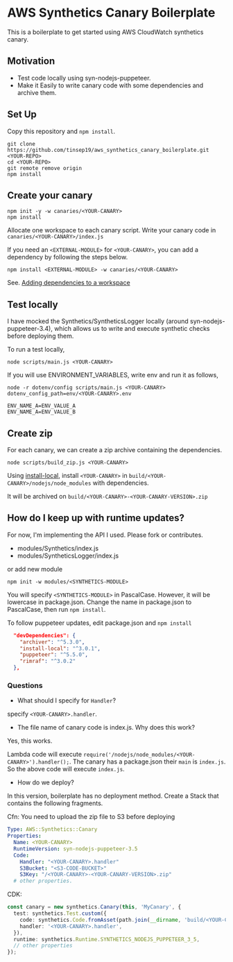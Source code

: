 # AWS Synthetics Canary Boilerplate

This is a boilerplate to get started using AWS CloudWatch synthetics canary.

## Motivation

- Test code locally using syn-nodejs-puppeteer.
- Make it Easily to write canary code with some dependencies and archive them.

## Set Up

Copy this repository and `npm install`.

```shell
git clone https://github.com/tinsep19/aws_synthetics_canary_boilerplate.git <YOUR-REPO>
cd <YOUR-REPO>
git remote remove origin
npm install
```

## Create your canary

```shell
npm init -y -w canaries/<YOUR-CANARY>
npm install
```

Allocate one workspace to each canary script.
Write your canary code in `canaries/<YOUR-CANARY>/index.js`

If you need an `<EXTERNAL-MODULE>` for `<YOUR-CANARY>`, you can add a dependency by following the steps below.

`npm install <EXTERNAL-MODULE> -w canaries/<YOUR-CANARY>`

See. [Adding dependencies to a workspace](https://docs.npmjs.com/cli/v7/using-npm/workspaces#adding-dependencies-to-a-workspace)

## Test locally

I have mocked the Synthetics/SyntheticsLogger locally (around syn-nodejs-puppeteer-3.4),
which allows us to write and execute synthetic checks before deploying them.

To run a test locally,

`node scripts/main.js <YOUR-CANARY>`

If you will use ENVIRONMENT_VARIABLES, write env and run it as follows,

`node -r dotenv/config scripts/main.js <YOUR-CANARY> dotenv_config_path=env/<YOUR-CANARY>.env`

```.env
ENV_NAME_A=ENV_VALUE_A
ENV_NAME_A=ENV_VALUE_B
```

## Create zip

For each canary, we can create a zip archive containing the dependencies.

`node scripts/build_zip.js <YOUR-CANARY>`

Using [install-local](https://www.npmjs.com/package/install-local), install `<YOUR-CANARY>` in `build/<YOUR-CANARY>/nodejs/node_modules` with dependencies.

It will be archived on `build/<YOUR-CANARY>-<YOUR-CANARY-VERSION>.zip`

## How do I keep up with runtime updates?

For now, I'm implementing the API I used.
Please fork or contributes.

- modules/Synthetics/index.js
- modules/SyntheticsLogger/index.js

or add new module

`npm init -w modules/<SYNTHETICS-MODULE>`

You will specify `<SYNTHETICS-MODULE>` in PascalCase. However, it will be lowercase in package.json.
Change the name in package.json to PascalCase, then run `npm install`.

To follow puppeteer updates, edit package.json and `npm install`

```package.json
  "devDependencies": {
    "archiver": "^5.3.0",
    "install-local": "^3.0.1",
    "puppeteer": "^5.5.0",
    "rimraf": "^3.0.2"
  },
```

### Questions

- What should I specify for `Handler`?

specify `<YOUR-CANARY>.handler`.

- The file name of canary code is index.js. Why does this work?

Yes, this works.

Lambda code will execute `require('/nodejs/node_modules/<YOUR-CANARY>').handler();`.
The canary has a package.json their `main` is `index.js`.
So the above code will execute `index.js`.

- How do we deploy?

In this version, boilerplate has no deployment method.
Create a Stack that contains the following fragments.

Cfn: You need to upload the zip file to S3 before deploying

```yaml
Type: AWS::Synthetics::Canary
Properties: 
  Name: <YOUR-CANARY>
  RuntimeVersion: syn-nodejs-puppeteer-3.5
  Code: 
    Handler: "<YOUR-CANARY>.handler"
    S3Bucket: "<S3-CODE-BUCKET>"
    S3Key: "/<YOUR-CANARY>-<YOUR-CANARY-VERSION>.zip"
  # other properties.
```

CDK:

```ts
const canary = new synthetics.Canary(this, 'MyCanary', {
  test: synthetics.Test.custom({
    code: synthetics.Code.fromAsset(path.join(__dirname, 'build/<YOUR-CANARY>-<YOUR-CANARY-VERSION>.zip')),
    handler: '<YOUR-CANARY>.handler',
  }),
  runtime: synthetics.Runtime.SYNTHETICS_NODEJS_PUPPETEER_3_5,
  // other properties
});
```
